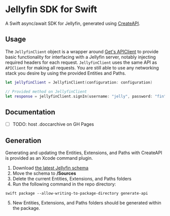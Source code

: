 # Jellyfin SDK for Swift

A Swift async/await SDK for Jellyfin, generated using [CreateAPI](https://github.com/CreateAPI/CreateAPI).

## Usage

The `JellyfinClient` object is a wrapper around [Get's APIClient](https://github.com/kean/Get) to provide basic functionality for interfacing with a Jellyfin server, notably injecting required headers for each request. `JellyfinClient` uses the same API as `APIClient` for making all requests.
You are still able to use any networking stack you desire by using the provided Entities and Paths.

```swift
let jellyfinClient = JellyfinClient(configuration: configuration)

// Provided method on JellyfinClient
let response = jellyfinClient.signIn(username: "jelly", password: "fin")
```

## Documentation

- [ ] TODO: host .doccarchive on GH Pages

## Generation

Generating and updating the Entities, Extensions, and Paths with CreateAPI is provided as an Xcode command plugin.

1. Download [the latest Jellyfin schema](https://api.jellyfin.org/openapi/jellyfin-openapi-stable.json)
2. Move the schema to **/Sources**
3. Delete the current Entities, Extensions, and Paths folders
4. Run the following command in the repo directory:

```
swift package --allow-writing-to-package-directory generate-api
```
5. New Entities, Extensions, and Paths folders should be generated within the package.